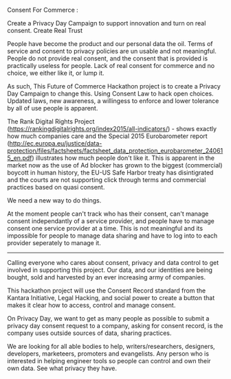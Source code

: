 Consent For Commerce : 

Create a Privacy Day Campaign to support innovation and turn on real consent.  Create Real Trust

People have become the product and our personal data the oil.  Terms of service and consent to privacy policies are un usable and not meaningful. People do not provide real consent, and the consent that is provided is practically useless for people.   Lack of real consent for commerce and no choice, we either like it, or lump it. 

As such, This Future of Commerce Hackathon project is to create a Privacy Day Campaign to change this. Using Consent Law to hack open choices.  Updated laws, new awareness, a willingess to enforce and lower tolerance by all of use people is apparent. 

The Rank Digital Rights Project (https://rankingdigitalrights.org/index2015/all-indicators/) - shows exactly how much companies care and the Special 2015 Eurobarometer report (http://ec.europa.eu/justice/data-protection/files/factsheets/factsheet_data_protection_eurobarometer_240615_en.pdf) illustrates how much people don't like it.    This is apparent in the market now as the use of Ad blocker has grown to the biggest (commercial) boycott in human history, the EU-US Safe Harbor treaty has disintigrated and the courts are not supporting click through terms and commercial practices based on quasi consent.   

We need a new way to do things.  

At the moment people can't track who has their consent, can't manage consent independantly of a service provider, and people have to manage consent one service provider at a time.   This is not meaningful and its impossible for people to manage data sharing and have to log into to each provider seperately to manage it.   

****
Calling everyone who cares about consent, privacy and data control to get involved in supporting this project.  Our data, and our identities are being bought, sold and harvested by an ever increasing army of companies.  

This hackathon project will use the Consent Record standard from the Kantara Initiative,  Legal Hacking, and social power to create a button that makes it clear how to access, control and manage consent.  

On Privacy Day, we want to get as many people as possible to submit a privacy day consent request to a company, asking for consent record, is the company uses outside sources of data, sharing practices.

We are looking for all able bodies to help,  writers/researchers, designers, developers, marketeers, promoters and evangelists. Any person who is interested in helping engineer tools so people  can  control and own their own data.  See what privacy they have.  

